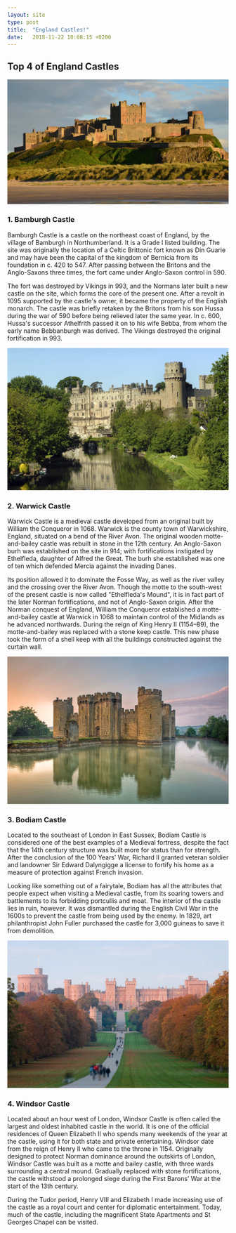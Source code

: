 ```yaml
---
layout: site
type: post
title:  "England Castles!"
date:   2018-11-22 10:08:15 +0200
---
```


<section id="post-england">
    <div class="england-castles">
        <h2>Top 4 of England Castles</h2>
        <article class="bamburgh">
            <img src="/assets/England Castles/bamburgh_castle.jpg" alt="photo">
            <h3>1. Bamburgh Castle</h3>
            <p>Bamburgh Castle is a castle on the northeast coast of England, by the village of Bamburgh in Northumberland. It is a Grade I listed building. The site was originally the location of a Celtic Brittonic fort known as Din Guarie and may have been the capital of the kingdom of Bernicia from its foundation in c. 420 to 547. After passing between the Britons and the Anglo-Saxons three times, the fort came under Anglo-Saxon control in 590.</p>
            <p>The fort was destroyed by Vikings in 993, and the Normans later built a new castle on the site, which forms the core of the present one. After a revolt in 1095 supported by the castle's owner, it became the property of the English monarch. The castle was briefly retaken by the Britons from his son Hussa during the war of 590 before being relieved later the same year. In c. 600, Hussa's successor Athelfrith passed it on to his wife Bebba, from whom the early name Bebbanburgh was derived. The Vikings destroyed the original fortification in 993.</p>
        </article>
        <article class="warwick">
            <img src="/assets/England Castles/Warwick-Castle.jpg" alt="photo">
            <h3>2. Warwick Castle</h3>
            <p>Warwick Castle is a medieval castle developed from an original built by William the Conqueror in 1068. Warwick is the county town of Warwickshire, England, situated on a bend of the River Avon. The original wooden motte-and-bailey castle was rebuilt in stone in the 12th century. An Anglo-Saxon burh was established on the site in 914; with fortifications instigated by Ethelfleda, daughter of Alfred the Great. The burh she established was one of ten which defended Mercia against the invading Danes.</p>
            <p>Its position allowed it to dominate the Fosse Way, as well as the river valley and the crossing over the River Avon. Though the motte to the south-west of the present castle is now called "Ethelfleda's Mound", it is in fact part of the later Norman fortifications, and not of Anglo-Saxon origin. After the Norman conquest of England, William the Conqueror established a motte-and-bailey castle at Warwick in 1068 to maintain control of the Midlands as he advanced northwards. During the reign of King Henry II (1154–89), the motte-and-bailey was replaced with a stone keep castle. This new phase took the form of a shell keep with all the buildings constructed against the curtain wall.</p>
        </article>
        <article class="bodiam">
            <img src="/assets/England Castles/bodiam.jpg" alt="photo">
            <h3>3. Bodiam Castle</h3>
            <p>Located to the southeast of London in East Sussex, Bodiam Castle is considered one of the best examples of a Medieval fortress, despite the fact that the 14th century structure was built more for status than for strength. After the conclusion of the 100 Years’ War, Richard II granted veteran soldier and landowner Sir Edward Dalyngigge a license to fortify his home as a measure of protection against French invasion.</p>
            <p>Looking like something out of a fairytale, Bodiam has all the attributes that people expect when visiting a Medieval castle, from its soaring towers and battlements to its forbidding portcullis and moat. The interior of the castle lies in ruin, however. It was dismantled during the English Civil War in the 1600s to prevent the castle from being used by the enemy. In 1829, art philanthropist John Fuller purchased the castle for 3,000 guineas to save it from demolition.</p>
        </article>
        <article class="windsor">
            <img src="/assets/England Castles/windsor.jpg" alt="photo">
            <h3>4. Windsor Castle</h3>
            <p>Located about an hour west of London, Windsor Castle is often called the largest and oldest inhabited castle in the world. It is one of the official residences of Queen Elizabeth II who spends many weekends of the year at the castle, using it for both state and private entertaining. Windsor date from the reign of Henry II who came to the throne in 1154. Originally designed to protect Norman dominance around the outskirts of London, Windsor Castle was built as a motte and bailey castle, with three wards surrounding a central mound. Gradually replaced with stone fortifications, the castle withstood a prolonged siege during the First Barons’ War at the start of the 13th century.</p>
            <p>During the Tudor period, Henry VIII and Elizabeth I made increasing use of the castle as a royal court and center for diplomatic entertainment. Today, much of the castle, including the magnificent State Apartments and St Georges Chapel can be visited.</p>
        </article>
    </div>
</section>
